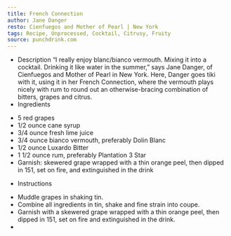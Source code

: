 ```yaml
---
title: French Connection
author: Jane Danger
resto: Cienfuegos and Mother of Pearl | New York
tags: Recipe, Unprocessed, Cocktail, Citrusy, Fruity
source: punchdrink.com
---
```

- Description
“I really enjoy blanc/bianco vermouth. Mixing it into a cocktail. Drinking it like water in the summer,” says Jane Danger, of Cienfuegos and Mother of Pearl in New York. Here, Danger goes tiki with it, using it in her French Connection, where the vermouth plays nicely with rum to round out an otherwise-bracing combination of bitters, grapes and citrus.
- Ingredients
* 5 red grapes
* 1/2 ounce cane syrup
* 3/4 ounce fresh lime juice
* 3/4 ounce bianco vermouth, preferably Dolin Blanc
* 1/2 ounce Luxardo Bitter
* 1 1/2 ounce rum, preferably Plantation 3 Star
* Garnish: skewered grape wrapped with a thin orange peel, then dipped in 151, set on fire, and extinguished in the drink
- Instructions
* Muddle grapes in shaking tin.
* Combine all ingredients in tin, shake and fine strain into coupe.
* Garnish with a skewered grape wrapped with a thin orange peel, then dipped in 151, set on fire and extinguished in the drink.
* 

